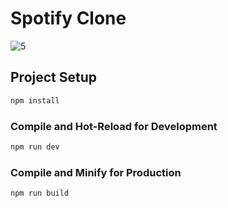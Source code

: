# Spotify Clone 


![5](https://user-images.githubusercontent.com/90233553/192450329-8426d060-9471-4367-8232-8f591357795c.PNG)

## Project Setup

```sh
npm install
```

### Compile and Hot-Reload for Development

```sh
npm run dev
```

### Compile and Minify for Production

```sh
npm run build
```
